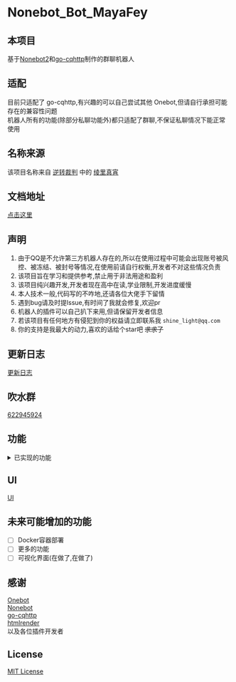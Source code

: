 # Nonebot_Bot_MayaFey
## 本项目
基于[Nonebot2](https://https://v2.nonebot.dev/)和[go-cqhttp](https://github.com/Mrs4s/go-cqhttp)制作的群聊机器人

## 适配
目前只适配了 go-cqhttp,有兴趣的可以自己尝试其他 Onebot,但请自行承担可能存在的兼容性问题  
机器人所有的功能(除部分私聊功能外)都只适配了群聊,不保证私聊情况下能正常使用

## 名称来源
该项目名称来自 [逆转裁判](https://baike.baidu.com/item/%E9%80%86%E8%BD%AC%E8%A3%81%E5%88%A4/56352) 中的 [绫里真宵](https://baike.baidu.com/item/%E7%BB%AB%E9%87%8C%E7%9C%9F%E5%AE%B5/733281)

## 文档地址
[点击这里](https://mayafey.shinelight.xyz)

## 声明
1. 由于QQ是不允许第三方机器人存在的,所以在使用过程中可能会出现账号被风控、被冻结、被封号等情况,在使用前请自行权衡,开发者不对这些情况负责  
2. 该项目旨在学习和提供参考,禁止用于非法用途和盈利  
3. 该项目纯兴趣开发,开发者现在高中在读,学业限制,开发进度缓慢  
4. 本人技术一般,代码写的不咋地,还请各位大佬手下留情  
5. 遇到bug请及时提Issue,有时间了我就会修复,欢迎pr
6. 机器人的插件可以自己扒下来用,但请保留开发者信息
7. 若该项目有任何地方有侵犯到你的权益请立即联系我 `shine_light@qq.com`
8. 你的支持是我最大的动力,喜欢的话给个star吧 ~~求求了~~

## 更新日志
[更新日志](https://mayafey.shinelight.xyz/updatelog)

## 吹水群
[622945924](https://jq.qq.com/?_wv=1027&k=ElDdjklL)

## 功能
<details>
<summary>已实现的功能</summary>

### 帮助功能  
- [X] 菜单
- [X] 插件帮助 ([nonebot-plugin-help](https://github.com/XZhouQD/nonebot-plugin-help)修改而来)
### 娱乐功能
- [X] 签到  
- [X] 积分  
- [X] 一言  
- [X] 随机二次元  
- [X] 全网热搜榜    
- [X] 点歌台 ([nonebot-plugin-simplemusic](https://github.com/noneplugin/nonebot-plugin-simplemusic)修改而来)  
- [X] 群词云  ([nonebot_plugin_admin](https://github.com/yzyyz1387/nonebot_plugin_admin)修改而来)  
- [X] logo制作  ([nonebot-plugin-logo](https://github.com/noneplugin/nonebot-plugin-logo)修改而来)  
- [X] 表情包制作  ([nonebot-plugin-memes](https://github.com/noneplugin/nonebot-plugin-memes)修改而来)  
- [X] 答案之书  ([nonebot-plugin-answersbook](https://github.com/A-kirami/nonebot-plugin-answersbook)修改而来)
- [X] 到账语音生成  
- [X] 今日运势  ([nonebot_plugin_fortune](https://github.com/MinatoAquaCrews/nonebot_plugin_fortune)修改而来)  
- [X] 发言排行榜  ([nonebot_plugin_admin](https://github.com/yzyyz1387/nonebot_plugin_admin)修改而来)
- [X] AI聊天  
- [X] 折磨群友  
- [X] 模拟原神祈愿  (基于[GenshinPray](https://github.com/GardenHamster/GenshinPray))
- [X] 原神角色展柜 ([nonebot-plugin-gspanel](https://github.com/monsterxcn/nonebot-plugin-gspanel))
- [X] 随机群友老婆 
### 生活功能
- [X] 腾讯翻译  ([nonebot_plugin_translator](https://github.com/Lancercmd/nonebot_plugin_translator)修改而来) 
- [X] 百度翻译  ([nonebot_plugin_baidutranslate](https://github.com/NumberSir/nonebot_plugin_baidutranslate)修改而来)  
- [X] 疫情  ([nonebot-plugin-covid19-news](https://github.com/Zeta-qixi/nonebot-plugin-covid19-news)修改而来)  
- [X] 天气  ([nonebot-plugin-heweather](https://github.com/kexue-z/nonebot-plugin-heweather)修改而来)  
- [X] Epic喜加一  ([nonebot_plugin_epicfree](https://github.com/monsterxcn/nonebot_plugin_epicfree)修改而来)  
- [X] 吃什么  ([nonebot_plugin_what2eat](https://github.com/MinatoAquaCrews/nonebot_plugin_what2eat)修改而来)  
- [X] 早晚安  ([nonebot_plugin_morning](https://github.com/MinatoAquaCrews/nonebot_plugin_morning)修改而来)   
### 群聊管理功能
- [X] 机器人更新 
- [X] 重启  
- [X] 机器人开关  
- [X] 群管  ([nonebot_plugin_admin](https://github.com/yzyyz1387/nonebot_plugin_admin)修改而来)  
- [X] 违禁词  ([nonebot_plugin_admin](https://github.com/yzyyz1387/nonebot_plugin_admin)修改而来)  
- [X] 插件控制  
- [X] 插件统计 
- [X] 增删问答   
- [X] 记过
- [X] 自定义定时任务
- [X] 入群欢迎
- [X] 离群提示
### 私聊管理功能
- [X] SQL查询  
- [X] 机器人好友请求管理
### 权限系统
- [X] 权限检测(被动)  
- [X] 查看权限  
- [X] 设置权限  
### 游戏功能
- [X] 俄罗斯轮盘  ([nonebot_plugin_russian](https://github.com/HibiKier/nonebot_plugin_russian)修改而来)  
- [X] 21点  ([nonebot-plugin-blackjack](https://github.com/yaowan233/nonebot-plugin-blackjack)修改而来)  
### 被动功能
- [X] 恶意触发命令检测  
- [X] 违禁图片检测(百度和腾讯接口)  
- [X] 闪照捕获  
- [X] 拉群自接受  
- [X] 好友自接受  
- [X] 复读  
- [X] 定时撤回  
- [X] 防白嫖  
</details>

## UI
[UI](https://github.com/Shine-Light/Nonebot_Bot_MayaFey_UI)

## 未来可能增加的功能
- [ ] Docker容器部署
- [ ] 更多的功能
- [ ] 可视化界面(在做了,在做了)

## 感谢
[Onebot](https://github.com/botuniverse/onebot-11)  
[Nonebot](https://github.com/nonebot/nonebot2)  
[go-cqhttp](https://github.com/Mrs4s/go-cqhttp)  
[htmlrender](https://github.com/kexue-z/nonebot-plugin-htmlrender)  
以及各位插件开发者

## License
[MIT License](https://opensource.org/licenses/MIT)
